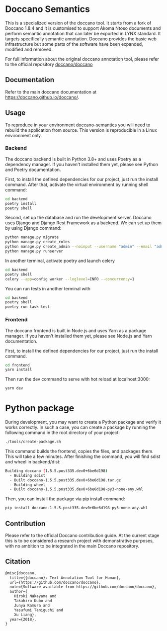 # Doccano Semantics

This is a specialized version of the doccano tool. It starts from a fork of Doccano 1.8.4 and it is customised to support Akoma Ntoso documents and perform semantic annotation that can later be exported in LYNX standard. It targets specifically semantic annotation. Doccano provides the basic web infrastructure but some parts of the software have been expanded, modified and removed.

For full information about the original doccano annotation tool, please refer to the official repository [doccano/doccano](https://github.com/doccano/doccano)

## Documentation

Refer to the main doccano documentation at <https://doccano.github.io/doccano/>.

## Usage

To reproduce in your environment doccano-semantics you will need to rebuild the application from source.
This version is reproducible in a Linux environment only.

### Backend

The doccano backend is built in Python 3.8+ and uses Poetry as a dependency manager. If you haven't installed them yet, please see Python and Poetry documentation.

First, to install the defined dependencies for our project, just run the install command. After that, activate the virtual environment by running shell command:

```bash
cd backend
poetry install
poetry shell
```
Second, set up the database and run the development server. Doccano uses Django and Django Rest Framework as a backend. We can set up them by using Django command:

```bash
python manage.py migrate
python manage.py create_roles
python manage.py create_admin --noinput --username "admin" --email "admin@example.com" --password "password"
python manage.py runserver
```
In another terminal, activate poetry and launch celery

```bash
cd backend
poetry shell
celery --app=config worker --loglevel=INFO --concurrency=1
```

You can run tests in another terminal with 

```bash
cd backend
poetry shell
poetry run task test
```

### Frontend

The doccano frontend is built in Node.js and uses Yarn as a package manager. If you haven't installed them yet, please see Node.js and Yarn documentation.

First, to install the defined dependencies for our project, just run the install command.


```bash
cd frontend
yarn install
```

Then run the dev command to serve with hot reload at localhost:3000:

```bash
yarn dev
```

# Python package

During development, you may want to create a Python package and verify it works correctly. In such a case, you can create a package by running the following command in the root directory of your project:

```bash
./tools/create-package.sh
```

This command builds the frontend, copies the files, and packages them. This will take a few minutes. After finishing the command, you will find sdist and wheel in backend/dist:

```bash
Building doccano (1.5.5.post335.dev0+6be6d198)
  - Building sdist
  - Built doccano-1.5.5.post335.dev0+6be6d198.tar.gz
  - Building wheel
  - Built doccano-1.5.5.post335.dev0+6be6d198-py3-none-any.whl
```

Then, you can install the package via pip install command:

```bash
pip install doccano-1.5.5.post335.dev0+6be6d198-py3-none-any.whl
```

## Contribution

Please refer to the official Doccano contribution guide. At the current stage this is to be considered a research project with demonstrative purposes, with no ambition to be integrated in the main Doccano repository.

## Citation

```tex
@misc{doccano,
  title={{doccano}: Text Annotation Tool for Human},
  url={https://github.com/doccano/doccano},
  note={Software available from https://github.com/doccano/doccano},
  author={
    Hiroki Nakayama and
    Takahiro Kubo and
    Junya Kamura and
    Yasufumi Taniguchi and
    Xu Liang},
  year={2018},
}
```